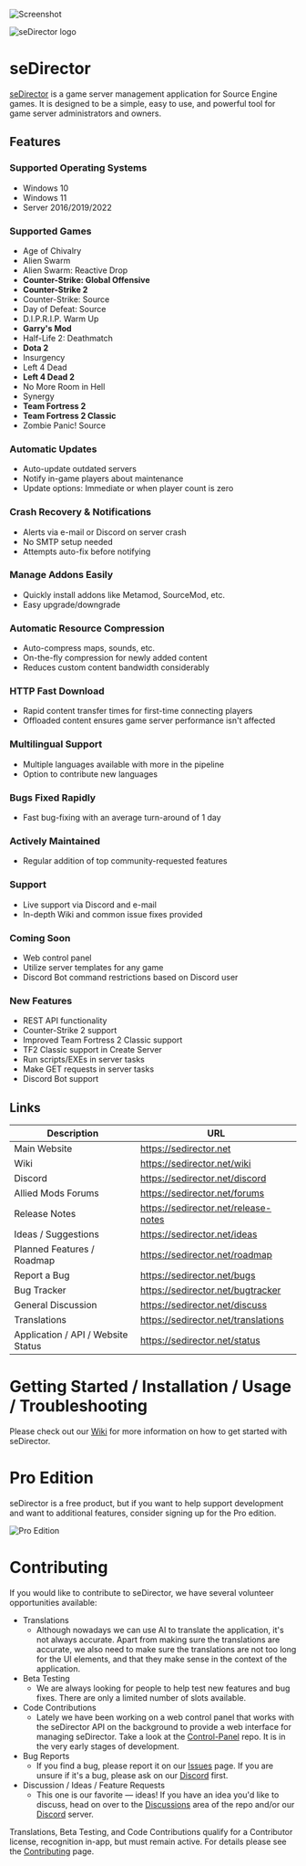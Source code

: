 ![Screenshot](https://sedirector.net/images/0.png)

![seDirector logo](https://sedirector.net/images/logo.png)

# seDirector

[seDirector](https://sedirector.net) is a game server management application for Source Engine games. It is designed to be a simple, easy to use, and powerful tool for game server administrators and owners.

## Features

### Supported Operating Systems

-   Windows 10
-   Windows 11
-   Server 2016/2019/2022

### Supported Games

-   Age of Chivalry
-   Alien Swarm
-   Alien Swarm: Reactive Drop
-   **Counter-Strike: Global Offensive**
-   **Counter-Strike 2**
-   Counter-Strike: Source
-   Day of Defeat: Source
-   D.I.P.R.I.P. Warm Up
-   **Garry's Mod**
-   Half-Life 2: Deathmatch
-   **Dota 2**
-   Insurgency
-   Left 4 Dead
-   **Left 4 Dead 2**
-   No More Room in Hell
-   Synergy
-   **Team Fortress 2**
-   **Team Fortress 2 Classic**
-   Zombie Panic! Source

### Automatic Updates

-   Auto-update outdated servers
-   Notify in-game players about maintenance
-   Update options: Immediate or when player count is zero

### Crash Recovery & Notifications

-   Alerts via e-mail or Discord on server crash
-   No SMTP setup needed
-   Attempts auto-fix before notifying

### Manage Addons Easily

-   Quickly install addons like Metamod, SourceMod, etc.
-   Easy upgrade/downgrade

### Automatic Resource Compression

-   Auto-compress maps, sounds, etc.
-   On-the-fly compression for newly added content
-   Reduces custom content bandwidth considerably

### HTTP Fast Download

-   Rapid content transfer times for first-time connecting players
-   Offloaded content ensures game server performance isn't affected

### Multilingual Support

-   Multiple languages available with more in the pipeline
-   Option to contribute new languages

### Bugs Fixed Rapidly

-   Fast bug-fixing with an average turn-around of 1 day

### Actively Maintained

-   Regular addition of top community-requested features

### Support

-   Live support via Discord and e-mail
-   In-depth Wiki and common issue fixes provided

### Coming Soon

-   Web control panel
-   Utilize server templates for any game
-   Discord Bot command restrictions based on Discord user

### New Features

-   REST API functionality
-   Counter-Strike 2 support
-   Improved Team Fortress 2 Classic support
-   TF2 Classic support in Create Server
-   Run scripts/EXEs in server tasks
-   Make GET requests in server tasks
-   Discord Bot support

## Links

| Description                        | URL                                  |
| ---------------------------------- | ------------------------------------ |
| Main Website                       | https://sedirector.net               |
| Wiki                               | https://sedirector.net/wiki          |
| Discord                            | https://sedirector.net/discord       |
| Allied Mods Forums                 | https://sedirector.net/forums        |
| Release Notes                      | https://sedirector.net/release-notes |
| Ideas / Suggestions                | https://sedirector.net/ideas         |
| Planned Features / Roadmap         | https://sedirector.net/roadmap       |
| Report a Bug                       | https://sedirector.net/bugs          |
| Bug Tracker                        | https://sedirector.net/bugtracker    |
| General Discussion                 | https://sedirector.net/discuss       |
| Translations                       | https://sedirector.net/translations  |
| Application / API / Website Status | https://sedirector.net/status        |

# Getting Started / Installation / Usage / Troubleshooting

Please check out our [Wiki](https://github.com/seDirector/App/wiki) for more information on how to get started with seDirector.

# Pro Edition

seDirector is a free product, but if you want to help support development and want to additional features, consider signing up for the Pro edition.

![Pro Edition](https://user-images.githubusercontent.com/49938263/266758759-34c096e8-5dd2-470c-9512-0ecf0436ee03.png)

# Contributing

If you would like to contribute to seDirector, we have several volunteer opportunities available:

-   Translations
    -   Although nowadays we can use AI to translate the application, it's not always accurate. Apart from making sure the translations are accurate, we also need to make sure the translations are not too long for the UI elements, and that they make sense in the context of the application.
-   Beta Testing
    -   We are always looking for people to help test new features and bug fixes. There are only a limited number of slots available.
-   Code Contributions
    -   Lately we have been working on a web control panel that works with the seDirector API on the background to provide a web interface for managing seDirector. Take a look at the [Control-Panel](https://github.com/seDirector/Control-Panel) repo. It is in the very early stages of development.
-   Bug Reports
    -   If you find a bug, please report it on our [Issues](https://github.com/seDirector/App/issues) page. If you are unsure if it's a bug, please ask on our [Discord](https://sedirector.net/discord) first.
-   Discussion / Ideas / Feature Requests
    -   This one is our favorite — ideas! If you have an idea you'd like to discuss, head on over to the [Discussions](https://github.com/seDirector/App/discussions) area of the repo and/or our [Discord](https://sedirector.net/discord) server.

Translations, Beta Testing, and Code Contributions qualify for a Contributor license, recognition in-app, but must remain active. For details please see the [Contributing](CONTRIBUTING.md) page.